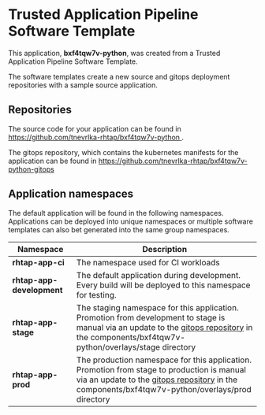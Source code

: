 # Trusted Application Pipeline Software Template

This application, **bxf4tqw7v-python**, was created from a Trusted Application Pipeline Software Template.

The software templates create a new source and gitops deployment repositories with a sample source application. 

## Repositories

The source code for your application can be found in [https://github.com/tnevrlka-rhtap/bxf4tqw7v-python ](https://github.com/tnevrlka-rhtap/bxf4tqw7v-python ).
 
The gitops repository, which contains the kubernetes manifests for the application can be found in 
[https://github.com/tnevrlka-rhtap/bxf4tqw7v-python-gitops ](https://github.com/tnevrlka-rhtap/bxf4tqw7v-python-gitops ) 

## Application namespaces 

The default application will be found in the following namespaces. Applications can be deployed into unique namespaces or multiple software templates can also bet generated into the same group namespaces.  

|  Namespace   |  Description   |  
| -------- | -------- |
| **rhtap-app-ci** | The namespace used for CI workloads |
| **rhtap-app-development** | The default application during development. Every build will be deployed to this namespace for testing. |
| **rhtap-app-stage** | The staging namespace for this application. Promotion from development to stage is manual via an update to the [gitops repository](https://github.com/tnevrlka-rhtap/bxf4tqw7v-python-gitops ) in the components/bxf4tqw7v-python/overlays/stage directory |
| **rhtap-app-prod** | The production namespace for this application. Promotion from stage to production is manual via an update to the [gitops repository](https://github.com/tnevrlka-rhtap/bxf4tqw7v-python-gitops ) in the components/bxf4tqw7v-python/overlays/prod directory |